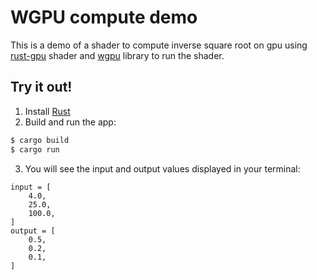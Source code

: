 # WGPU compute demo

This is a demo of a shader to compute inverse square root on gpu using [rust-gpu](https://github.com/EmbarkStudios/rust-gpu) shader and [wgpu](https://github.com/gfx-rs/wgpu) library to run the shader.

## Try it out!

1. Install [Rust](https://rustup.rs/)
2. Build and run the app:
```bash 
$ cargo build
$ cargo run
```
3. You will see the input and output values displayed in your terminal:
```
input = [
    4.0,
    25.0,
    100.0,
]
output = [
    0.5,
    0.2,
    0.1,
]
```